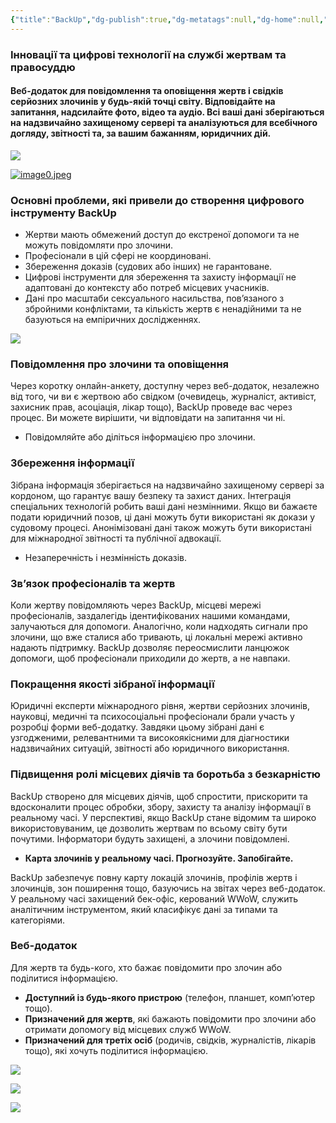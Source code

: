 ```yaml
---
{"title":"BackUp","dg-publish":true,"dg-metatags":null,"dg-home":null,"permalink":"/ukrayinskoyu/back-up/","dgPassFrontmatter":true,"noteIcon":""}
---
```



### Інновації та цифрові технології на службі жертвам та правосуддю

#### Веб-додаток для повідомлення та оповіщення жертв і свідків серйозних злочинів у будь-якій точці світу. Відповідайте на запитання, надсилайте фото, відео та аудіо. Всі ваші дані зберігаються на надзвичайно захищеному сервері та аналізуються для всебічного догляду, звітності та, за вашим бажанням, юридичних дій.

![](https://static.wixstatic.com/media/0320de2d6d0d47f687398a5bcc77e9a7.png/v1/fill/w_308,h_547,al_c,q_85,usm_0.66_1.00_0.01,enc_avif,quality_auto/0320de2d6d0d47f687398a5bcc77e9a7.png)

[![image0.jpeg](https://static.wixstatic.com/media/130d47_9afb2d9704774113b21e7c957397d701~mv2.jpeg/v1/crop/x_0,y_23,w_828,h_1372/fill/w_232,h_385,al_c,q_80,usm_0.66_1.00_0.01,enc_avif,quality_auto/image0.jpeg)](https://back-up-reporting.com/)

### Основні проблеми, які привели до створення цифрового інструменту BackUp

- Жертви мають обмежений доступ до екстреної допомоги та не можуть повідомляти про злочини.
- Професіонали в цій сфері не координовані.
- Збереження доказів (судових або інших) не гарантоване.
- Цифрові інструменти для збереження та захисту інформації не адаптовані до контексту або потреб місцевих учасників.
- Дані про масштаби сексуального насильства, пов’язаного з збройними конфліктами, та кількість жертв є ненадійними та не базуються на емпіричних дослідженнях.

![](https://static.wixstatic.com/media/130d47_4f862771552a462eae2a36b9ff78405e~mv2.jpg/v1/fill/w_99,h_139,al_c,q_80,usm_0.66_1.00_0.01,blur_2,enc_avif,quality_auto/130d47_4f862771552a462eae2a36b9ff78405e~mv2.jpg)

### Повідомлення про злочини та оповіщення

Через коротку онлайн-анкету, доступну через веб-додаток, незалежно від того, чи ви є жертвою або свідком (очевидець, журналіст, активіст, захисник прав, асоціація, лікар тощо), BackUp проведе вас через процес. Ви можете вирішити, чи відповідати на запитання чи ні.

- Повідомляйте або діліться інформацією про злочини.

### Збереження інформації

Зібрана інформація зберігається на надзвичайно захищеному сервері за кордоном, що гарантує вашу безпеку та захист даних. Інтеграція спеціальних технологій робить ваші дані незмінними. Якщо ви бажаєте подати юридичний позов, ці дані можуть бути використані як докази у судовому процесі. Анонімізовані дані також можуть бути використані для міжнародної звітності та публічної адвокації.

- Незаперечність і незмінність доказів.

### Зв’язок професіоналів та жертв

Коли жертву повідомляють через BackUp, місцеві мережі професіоналів, заздалегідь ідентифікованих нашими командами, залучаються для допомоги. Аналогічно, коли надходять сигнали про злочини, що вже сталися або тривають, ці локальні мережі активно надають підтримку. BackUp дозволяє переосмислити ланцюжок допомоги, щоб професіонали приходили до жертв, а не навпаки.

### Покращення якості зібраної інформації

Юридичні експерти міжнародного рівня, жертви серйозних злочинів, науковці, медичні та психосоціальні професіонали брали участь у розробці форми веб-додатку. Завдяки цьому зібрані дані є узгодженими, релевантними та високоякісними для діагностики надзвичайних ситуацій, звітності або юридичного використання.

### Підвищення ролі місцевих діячів та боротьба з безкарністю

BackUp створено для місцевих діячів, щоб спростити, прискорити та вдосконалити процес обробки, збору, захисту та аналізу інформації в реальному часі. У перспективі, якщо BackUp стане відомим та широко використовуваним, це дозволить жертвам по всьому світу бути почутими. Інформатори будуть захищені, а злочини повідомлені.

- **Карта злочинів у реальному часі. Прогнозуйте. Запобігайте.**

BackUp забезпечує повну карту локацій злочинів, профілів жертв і злочинців, зон поширення тощо, базуючись на звітах через веб-додаток. У реальному часі захищений бек-офіс, керований WWoW, служить аналітичним інструментом, який класифікує дані за типами та категоріями.

### Веб-додаток

Для жертв та будь-кого, хто бажає повідомити про злочин або поділитися інформацією.

- **Доступний із будь-якого пристрою** (телефон, планшет, комп’ютер тощо).
- **Призначений для жертв**, які бажають повідомити про злочини або отримати допомогу від місцевих служб WWoW.
- **Призначений для третіх осіб** (родичів, свідків, журналістів, лікарів тощо), які хочуть поділитися інформацією.

![](https://static.wixstatic.com/media/130d47_b2ba787a06084ae68abe3eeb6c2e0c50~mv2.jpg/v1/fill/w_147,h_98,al_c,q_80,usm_0.66_1.00_0.01,blur_2,enc_avif,quality_auto/130d47_b2ba787a06084ae68abe3eeb6c2e0c50~mv2.jpg)

![](https://static.wixstatic.com/media/0320de2d6d0d47f687398a5bcc77e9a7.png/v1/fill/w_82,h_143,al_c,q_85,usm_0.66_1.00_0.01,blur_2,enc_avif,quality_auto/0320de2d6d0d47f687398a5bcc77e9a7.png)

![](https://static.wixstatic.com/media/130d47_2db028d3ba1645b4883873b5f9a696d0~mv2.png/v1/fill/w_65,h_98,al_c,q_85,usm_0.66_1.00_0.01,blur_2,enc_avif,quality_auto/130d47_2db028d3ba1645b4883873b5f9a696d0~mv2.png)